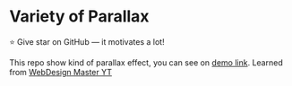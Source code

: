# Variety of Parallax

:star: Give star on GitHub — it motivates a lot!

This repo show kind of parallax effect, you can see on [demo link](muhisyam.github.io/parallax/). Learned from [WebDesign Master YT](https://www.youtube.com/@wdm)
